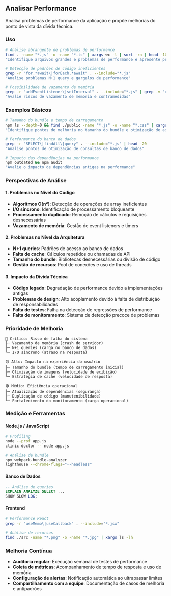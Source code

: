 ## Analisar Performance

Analisa problemas de performance da aplicação e propõe melhorias do ponto de vista da dívida técnica.

### Uso

```bash
# Análise abrangente de problemas de performance
find . -name "*.js" -o -name "*.ts" | xargs wc -l | sort -rn | head -10
"Identifique arquivos grandes e problemas de performance e apresente propostas de melhoria"

# Detecção de padrões de código ineficientes
grep -r "for.*await\|forEach.*await" . --include="*.js"
"Analise problemas N+1 query e gargalos de performance"

# Possibilidade de vazamento de memória
grep -r "addEventListener\|setInterval" . --include="*.js" | grep -v "removeEventListener\|clearInterval"
"Avalie riscos de vazamento de memória e contramedidas"
```

### Exemplos Básicos

```bash
# Tamanho do bundle e tempo de carregamento
npm ls --depth=0 && find ./public -name "*.js" -o -name "*.css" | xargs ls -lh
"Identifique pontos de melhoria no tamanho do bundle e otimização de assets"

# Performance do banco de dados
grep -r "SELECT\|findAll\|query" . --include="*.js" | head -20
"Analise pontos de otimização de consultas de banco de dados"

# Impacto das dependências na performance
npm outdated && npm audit
"Avalie o impacto de dependências antigas na performance"
```

### Perspectivas de Análise

#### 1. Problemas no Nível do Código

- **Algoritmos O(n²)**: Detecção de operações de array ineficientes
- **I/O síncrono**: Identificação de processamento bloqueante
- **Processamento duplicado**: Remoção de cálculos e requisições desnecessárias
- **Vazamento de memória**: Gestão de event listeners e timers

#### 2. Problemas no Nível da Arquitetura

- **N+1 queries**: Padrões de acesso ao banco de dados
- **Falta de cache**: Cálculos repetidos ou chamadas de API
- **Tamanho do bundle**: Bibliotecas desnecessárias ou divisão de código
- **Gestão de recursos**: Pool de conexões e uso de threads

#### 3. Impacto da Dívida Técnica

- **Código legado**: Degradação de performance devido a implementações antigas
- **Problemas de design**: Alto acoplamento devido à falta de distribuição de responsabilidades
- **Falta de testes**: Falha na detecção de regressões de performance
- **Falta de monitoramento**: Sistema de detecção precoce de problemas

### Prioridade de Melhoria

```
🔴 Crítico: Risco de falha do sistema
├─ Vazamento de memória (crash do servidor)
├─ N+1 queries (carga no banco de dados)
└─ I/O síncrono (atraso na resposta)

🟡 Alto: Impacto na experiência do usuário
├─ Tamanho do bundle (tempo de carregamento inicial)
├─ Otimização de imagens (velocidade de exibição)
└─ Estratégia de cache (velocidade de resposta)

🟢 Médio: Eficiência operacional
├─ Atualização de dependências (segurança)
├─ Duplicação de código (manutenibilidade)
└─ Fortalecimento do monitoramento (carga operacional)
```

### Medição e Ferramentas

#### Node.js / JavaScript

```bash
# Profiling
node --prof app.js
clinic doctor -- node app.js

# Análise de bundle
npx webpack-bundle-analyzer
lighthouse --chrome-flags="--headless"
```

#### Banco de Dados

```sql
-- Análise de queries
EXPLAIN ANALYZE SELECT ...
SHOW SLOW LOG;
```

#### Frontend

```bash
# Performance React
grep -r "useMemo\|useCallback" . --include="*.jsx"

# Análise de recursos
find ./src -name "*.png" -o -name "*.jpg" | xargs ls -lh
```

### Melhoria Contínua

- **Auditoria regular**: Execução semanal de testes de performance
- **Coleta de métricas**: Acompanhamento de tempo de resposta e uso de memória
- **Configuração de alertas**: Notificação automática ao ultrapassar limites
- **Compartilhamento com a equipe**: Documentação de casos de melhoria e antipadrões
